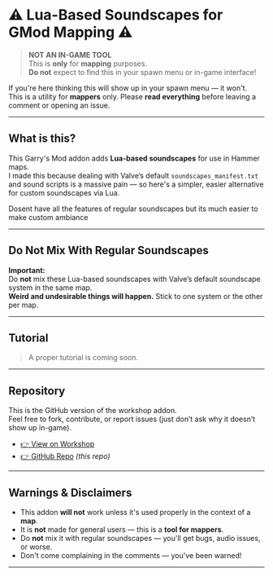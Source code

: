 # ⚠️ Lua-Based Soundscapes for GMod Mapping ⚠️

> **NOT AN IN-GAME TOOL**  
> This is **only** for **mapping** purposes.  
> **Do not** expect to find this in your spawn menu or in-game interface!

If you're here thinking this will show up in your spawn menu — it won't.  
This is a utility for **mappers** only. Please **read everything** before leaving a comment or opening an issue.

---

## What is this?

This Garry's Mod addon adds **Lua-based soundscapes** for use in Hammer maps.  
I made this because dealing with Valve’s default `soundscapes_manifest.txt` and sound scripts is a massive pain — so here's a simpler, easier alternative for custom soundscapes via Lua.

Dosent have all the features of regular soundscapes but its much easier to make custom ambiance

---

## Do Not Mix With Regular Soundscapes

**Important:**  
Do **not** mix these Lua-based soundscapes with Valve’s default soundscape system in the same map.  
**Weird and undesirable things will happen.** Stick to one system or the other per map.

---

## Tutorial

> A proper tutorial is coming soon.

---

## Repository

This is the GitHub version of the workshop addon.  
Feel free to fork, contribute, or report issues (just don’t ask why it doesn’t show up in-game).

- [👉 View on Workshop](https://steamcommunity.com/sharedfiles/filedetails/?id=3465425104)
- [👉 GitHub Repo](#) *(this repo)*

---

## Warnings & Disclaimers

- This addon **will not** work unless it's used properly in the context of a **map**.
- It is **not** made for general users — this is a **tool for mappers**.
- Do **not** mix it with regular soundscapes — you'll get bugs, audio issues, or worse.
- Don't come complaining in the comments — you've been warned!

---
